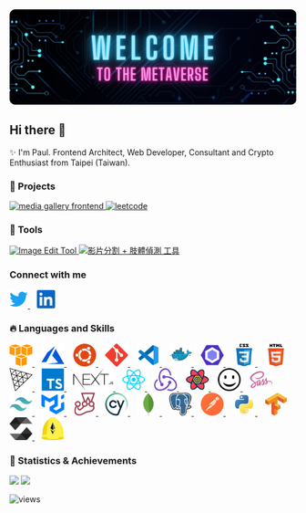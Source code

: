 <div style="width:100%">
  <img src="./assets/images/banner.png" alt="banner" />
</div>

## Hi there 👋

✨ I'm Paul. Frontend Architect, Web Developer, Consultant and Crypto Enthusiast from Taipei (Taiwan).

### 🌟 Projects

<p align="left">
  <a href="https://github.com/PSheon/Media-Gallery-Frontend" target="_blank" rel="noreferrer noopener">
    <img height="125px" src="https://github-readme-stats.vercel.app/api/pin/?username=PSheon&repo=Media-Gallery-Frontend&theme=dracula&hide_border=true" alt="media gallery frontend" />
  </a>
  <a href="https://github.com/PSheon/Leetcode" target="_blank" rel="noreferrer noopener">
    <img height="125px" src="https://github-readme-stats.vercel.app/api/pin/?username=PSheon&repo=Leetcode&theme=dracula&hide_border=true" alt="leetcode" />
  </a>
</p>

### 👻 Tools

<p align="left">
  <a href="https://psheon.github.io/imageTool/" target="_blank" rel="noreferrer noopener">
    <img height="150px" src="https://github-readme-stats.vercel.app/api/pin/?username=PSheon&repo=imageTool&theme=dracula&hide_border=true" alt="Image Edit Tool" />
  </a>
  <a href="https://github.com/PSheon/video-to-frames/" target="_blank" rel="noreferrer noopener">
    <img height="150px" src="https://github-readme-stats.vercel.app/api/pin/?username=PSheon&repo=video-to-frames&theme=dracula&hide_border=true" alt="影片分割 + 肢體偵測 工具" />
  </a>
</p>

### Connect with me

<p align="left">
  <a href="https://twitter.com/0xPSheon" target="_blank" style="margin-right: 12px">
    <img
      src="./assets/images/social-media/twitter.svg"
      alt="PSheon | Twitter"
      width="32px"
      height="32px"
    />
  </a>
  <a href="https://www.linkedin.com/in/psheon/" target="_blank" style="margin-right: 12px">
    <img
      src="./assets/images/social-media/linkedin.svg"
      alt="PSheon | Twitter"
      width="32px"
      height="32px"
    />
  </a>
</p>

### 🔥 Languages and Skills

<p align="left">
  <a href="https://aws.amazon.com" target="_blank" style="margin-right: 12px">
    <img
      src="./assets/images/skills/amazon_aws-icon.svg"
      alt="aws"
      width="40"
      height="40"
    />
  </a>
  <a href="https://azure.microsoft.com/" target="_blank" style="margin-right: 12px">
    <img
      src="./assets/images/skills/microsoft_azure-icon.svg"
      alt="azure"
      width="40"
      height="40"
    />
  </a>
  <a href="https://ubuntu.com/" target="_blank" style="margin-right: 12px">
    <img
      src="./assets/images/skills/ubuntu-icon.svg"
      alt="ubuntu"
      width="40"
      height="40"
    />
  </a>
  <a href="https://git-scm.com/" target="_blank" style="margin-right: 12px">
    <img
      src="./assets/images/skills/git-scm-icon.svg"
      alt="git"
      width="40"
      height="40"
    />
  </a>
  <a href="https://code.visualstudio.com/" target="_blank" style="margin-right: 12px">
    <img
      src="./assets/images/skills/file_type_vscode.svg"
      alt="vscode"
      width="40"
      height="40"
    />
  </a>
  <a href="https://www.docker.com/" target="_blank" style="margin-right: 12px">
    <img
      src="./assets/images/skills/docker-icon.svg"
      alt="docker"
      width="40"
      height="40"
    />
  </a>
  <a href="https://eslint.org/" target="_blank" style="margin-right: 12px">
    <img
      src="./assets/images/skills/eslint-icon.svg"
      alt="eslint"
      width="40"
      height="40"
    />
  </a>
  <a href="https://www.w3schools.com/css/" target="_blank" style="margin-right: 12px">
    <img
      src="./assets/images/skills/css3-original-wordmark.svg"
      alt="css3"
      width="40"
      height="40"
    />
  </a>
  <a href="https://www.w3.org/html/" target="_blank" style="margin-right: 12px">
    <img
      src="./assets/images/skills/html5-original-wordmark.svg"
      alt="html5"
      width="40"
      height="40"
    />
  </a>
  <a href="https://threejs.org/" target="_blank" style="margin-right: 12px">
    <img
      src="./assets/images/skills/threejs.svg"
      alt="three.js"
      width="40"
      height="40"
    />
  </a>
  <a href="https://www.typescriptlang.org/" target="_blank" style="margin-right: 12px">
    <img
      src="./assets/images/skills/typescript-original.svg"
      alt="typescript"
      width="40"
      height="40"
    />
  </a>
  <a href="https://nextjs.org/" target="_blank" style="margin-right: 12px">
    <img
      src="./assets/images/skills/nextjs.svg"
      alt="next.js"
      width="70"
      height="40"
    />
  </a>
  <a href="https://reactjs.org/" target="_blank" style="margin-right: 12px">
    <img
      src="./assets/images/skills/reactjs-icon.svg"
      alt="react"
      width="40"
      height="40"
    />
  </a>
  <a href="https://redux.js.org/" target="_blank" style="margin-right: 12px">
    <img
      src="./assets/images/skills/redux.svg"
      alt="redux"
      width="40"
      height="40"
    />
  </a>
  <a href="https://react-query-v3.tanstack.com/" target="_blank" style="margin-right: 12px">
    <img
      src="./assets/images/skills/react-query.svg"
      alt="react query"
      width="40"
      height="40"
    />
  </a>
  <a href="https://iconify.design/" target="_blank" style="margin-right: 12px">
    <img
      src="./assets/images/skills/iconify.svg"
      alt="iconify"
      width="40"
      height="40"
    />
  </a>
  <a href="https://sass-lang.com" target="_blank" style="margin-right: 12px">
    <img
      src="./assets/images/skills/sass-original.svg"
      alt="sass"
      width="40"
      height="40"
    />
  </a>
  <a href="https://tailwindcss.com/" target="_blank" style="margin-right: 12px">
    <img
      src="./assets/images/skills/tailwindcss-icon.svg"
      alt="tailwind"
      width="40"
      height="40"
    />
  </a>
  <a href="https://mui.com/" target="_blank" style="margin-right: 12px">
    <img
      src="./assets/images/skills/mui.svg"
      alt="mui"
      width="40"
      height="40"
    />
  </a>
  <a href="https://jestjs.io/" target="_blank" style="margin-right: 12px">
    <img
      src="./assets/images/skills/jestjsio-icon.svg"
      alt="jest"
      width="40"
      height="40"
    />
  </a>
  <a href="https://www.cypress.io/" target="_blank" style="margin-right: 12px">
    <img
      src="./assets/images/skills/cypress-icon.svg"
      alt="cypress"
      width="40"
      height="40"
    />
  </a>
  <a href="https://www.mongodb.com/" target="_blank" style="margin-right: 12px">
    <img
      src="./assets/images/skills/mongodb-icon.svg"
      alt="mongodb"
      width="40"
      height="40"
    />
  </a>
  <a href="https://www.postgresql.org/" target="_blank" style="margin-right: 12px">
    <img
      src="./assets/images/skills/postgresql-icon.svg"
      alt="postgreSQL"
      width="40"
      height="40"
    />
  </a>
  <a href="https://www.postman.com/" target="_blank" style="margin-right: 12px">
    <img
      src="./assets/images/skills/getpostman-icon.svg"
      alt="postman"
      width="40"
      height="40"
    />
  </a>
  <a href="https://www.python.org" target="_blank" style="margin-right: 12px">
    <img
      src="./assets/images/skills/python-original.svg"
      alt="python"
      width="40"
      height="40"
    />
  </a>
  <a href="https://www.tensorflow.org/" target="_blank" style="margin-right: 12px">
    <img
      src="./assets/images/skills/tensorflow-icon.svg"
      alt="tensorflow"
      width="40"
      height="40"
    />
  </a>
  <a href="https://github.com/ethereum/solidity" target="_blank" style="margin-right: 12px">
    <img
      src="./assets/images/skills/solidity.svg"
      alt="solidity"
      width="40"
      height="40"
    />
  </a>
  <a href="https://hardhat.org/" target="_blank" style="margin-right: 12px">
    <img
      src="./assets/images/skills/hardhat-icon.svg"
      alt="hardhat"
      width="40"
      height="40"
    />
  </a>
</p>

### 🍹 Statistics & Achievements

<p align="left">
  <img
    height="150px"
    src="https://github-readme-stats.vercel.app/api/top-langs/?username=psheon&layout=compact&theme=dracula&hide_border=true&count_private=true&hide=javascript,html&langs_count=4"
  />
  <img
    height="150px"
    src="https://github-readme-stats.vercel.app/api?username=psheon&theme=dracula&hide_border=true&count_private=true&show_icons=true"
  />
</p>

![views](https://komarev.com/ghpvc/?username=psheon&color=ff69b4&label=Visitors)
